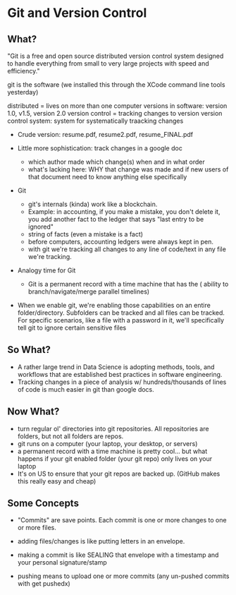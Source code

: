 # Git and Version Control

## What?
"Git is a free and open source distributed version control system designed to handle everything from small to very large projects with speed and efficiency."

git is the software (we installed this through the XCode command line tools yesterday)

distributed = lives on more than one computer
versions in software: version 1.0, v1.5, version 2.0
version control = tracking changes to version
version control system: system for systematically traacking changes
- Crude version: resume.pdf, resume2.pdf, resume_FINAL.pdf
- Little more sophistication: track changes in a google doc
	- which author made which change(s) when and in what order
	- what's lacking here: WHY that change was made and if new users of that document need to know anything else specifically
- Git 
	- git's internals (kinda) work like a blockchain.
	- Example: in accounting, if you make a mistake, you don't delete it, you add another fact to the ledger that says "last entry to be ignored"
	- string of facts (even a mistake is a fact)
	- before computers, accounting ledgers were always kept in pen.
	- with git we're tracking all changes to any line of code/text in any file we're tracking.
- Analogy time for Git
	- Git is a permanent record with a time machine that has the (	ability to branch/navigate/merge parallel timelines)

- When we enable git, we're enabling those capabilities on an entire folder/directory. Subfolders can be tracked and all files can be tracked. For specific scenarios, like a file with a password in it, we'll specifically tell git to ignore certain sensitive files

## So What?
- A rather large trend in Data Science is adopting methods, tools, and workflows that are established best practices in software engineering.
- Tracking changes in a piece of analysis w/ hundreds/thousands of lines of code is much easier in git than google docs.

## Now What?
- turn regular ol' directories into git repositories. All repositories are folders, but not all folders are repos.
- git runs on a computer (your laptop, your desktop, or servers)
- a permanent record with a time machine is pretty cool... but what happens if your git enabled folder (your git repo) only lives on your laptop
- It's on US to ensure that your git repos are backed up. (GitHub makes this really easy and cheap)


## Some Concepts
- "Commits" are save points. Each commit is one or more changes to one or more files. 

- adding files/changes is like putting letters in an envelope.
- making a commit is like SEALING that envelope with a timestamp and your personal signature/stamp
- pushing means to upload one or more commits (any un-pushed commits with get pushedx)